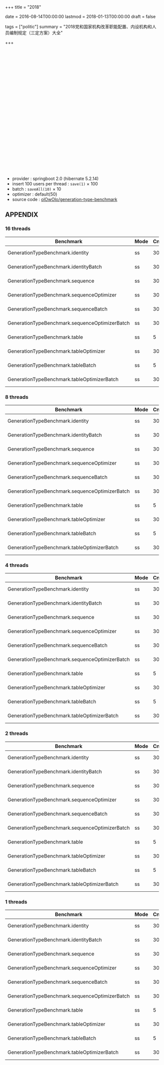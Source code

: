 +++
title = "2018"

date = 2016-08-14T00:00:00
lastmod = 2018-01-13T00:00:00
draft = false

tags = ["politic"]
summary = "2018党和国家机构改革职能配置、内设机构和人员编制规定（三定方案）大全"

+++

<script src="https://cdn.jsdelivr.net/npm/echarts@4.0.4/dist/echarts.common.min.js" integrity="sha256-CRtw4pUXzFosdt4rnjf2ZPyVHH48Rsd5ddXe6jZ6iPM=" crossorigin="anonymous"></script>
<div id="benchmark-chart" style="width: 100%;height: 400px;margin: auto;"></div>
<script>
var benchmarkChart = echarts.init(document.getElementById('benchmark-chart'));
var serial = {
  type: 'bar'
};
var option = {
  legend: {selected: {}},
  tooltip: {},
  dataset: {
    dimensions: ['ops', 'identity', 'identity+batch', 'sequence', 'sequence+optimizer', 'sequence+batch', 'sequence+optimizer+batch', 'table', 'table+optimizer', 'table+batch', 'table+optimizer+batch'],
    source: [
      {ops: '1 thread', 'identity': 280, 'identity+batch': 105, 'sequence': 354, 'sequence+optimizer': 294, 'sequence+batch': 104, 'sequence+optimizer+batch': 44, 'table': 650, 'table+optimizer': 295, 'table+batch': 361, 'table+optimizer+batch': 49},
      {ops: '2 threads', 'identity': 369, 'identity+batch': 143, 'sequence': 476, 'sequence+optimizer': 403, 'sequence+batch': 164, 'sequence+optimizer+batch': 71, 'table': 833, 'table+optimizer': 408, 'table+batch': 576, 'table+optimizer+batch': 85},
      {ops: '4 threads', 'identity': 548, 'identity+batch': 218, 'sequence': 670, 'sequence+optimizer': 537, 'sequence+batch': 204, 'sequence+optimizer+batch': 95, 'table': 1454, 'table+optimizer': 547, 'table+batch': 1101, 'table+optimizer+batch': 101},
      {ops: '8 threads', 'identity': 607, 'identity+batch': 274, 'sequence': 767, 'sequence+optimizer': 633, 'sequence+batch': 252, 'sequence+optimizer+batch': 123, 'table': 4260, 'table+optimizer': 643, 'table+batch': 2409, 'table+optimizer+batch': 138},
      {ops: '16 threads', 'identity': 805, 'identity+batch': 404, 'sequence': 1084, 'sequence+optimizer': 858, 'sequence+batch': 417, 'sequence+optimizer+batch': 193, 'table': 6573, 'table+optimizer': 936, 'table+batch': 5097, 'table+optimizer+batch': 257}
    ]
  },
  xAxis: {type: 'category'},
  yAxis: {},
  series: [
    serial,
    serial,
    serial,
    serial,
    serial,
    serial,
    serial,
    serial,
    serial,
    serial
  ]
};
option.dataset.dimensions.filter(function(value) {
  return value !== 'ops' && value !== 'identity' && value !== 'sequence' && value !== 'table';
}).forEach(function(item) {
  option.legend.selected[item] = false;
});
benchmarkChart.setOption(option);
</script>

<!--more-->

- provider : springboot 2.0 (hibernate 5.2.14)
- insert 100 users per thread : `save(1)` &times; 100
- batch : `saveAll(10)` &times; 10
- optimizer : default(50)
- source code : [olOwOlo/generation-type-benchmark](https://github.com/olOwOlo/generation-type-benchmark)

## APPENDIX

### 16 threads

Benchmark                                       | Mode | Cnt | Score |   Error | Units
----------------------------------------------- | ---- | --- | ----- | ------- | -----
GenerationTypeBenchmark.identity                |   ss |  30 | 0.805 | ± 0.013 |  s/op
GenerationTypeBenchmark.identityBatch           |   ss |  30 | 0.404 | ± 0.097 |  s/op
GenerationTypeBenchmark.sequence                |   ss |  30 | 1.084 | ± 0.011 |  s/op
GenerationTypeBenchmark.sequenceOptimizer       |   ss |  30 | 0.858 | ± 0.011 |  s/op
GenerationTypeBenchmark.sequenceBatch           |   ss |  30 | 0.417 | ± 0.093 |  s/op
GenerationTypeBenchmark.sequenceOptimizerBatch  |   ss |  30 | 0.193 | ± 0.064 |  s/op
GenerationTypeBenchmark.table                   |   ss |   5 | 6.573 | ± 1.118 |  s/op
GenerationTypeBenchmark.tableOptimizer          |   ss |  30 | 0.936 | ± 0.016 |  s/op
GenerationTypeBenchmark.tableBatch              |   ss |   5 | 5.097 | ± 0.230 |  s/op
GenerationTypeBenchmark.tableOptimizerBatch     |   ss |  30 | 0.257 | ± 0.048 |  s/op

### 8 threads

Benchmark                                       | Mode | Cnt | Score |   Error | Units
----------------------------------------------- | ---- | --- | ----- | ------- | -----
GenerationTypeBenchmark.identity                |   ss |  30 | 0.607 | ± 0.077 |  s/op
GenerationTypeBenchmark.identityBatch           |   ss |  30 | 0.274 | ± 0.067 |  s/op
GenerationTypeBenchmark.sequence                |   ss |  30 | 0.767 | ± 0.032 |  s/op
GenerationTypeBenchmark.sequenceOptimizer       |   ss |  30 | 0.633 | ± 0.095 |  s/op
GenerationTypeBenchmark.sequenceBatch           |   ss |  30 | 0.252 | ± 0.032 |  s/op
GenerationTypeBenchmark.sequenceOptimizerBatch  |   ss |  30 | 0.123 | ± 0.029 |  s/op
GenerationTypeBenchmark.table                   |   ss |   5 | 3.260 | ± 0.861 |  s/op
GenerationTypeBenchmark.tableOptimizer          |   ss |  30 | 0.643 | ± 0.017 |  s/op
GenerationTypeBenchmark.tableBatch              |   ss |   5 | 2.409 | ± 0.417 |  s/op
GenerationTypeBenchmark.tableOptimizerBatch     |   ss |  30 | 0.138 | ± 0.026 |  s/op

### 4 threads

Benchmark                                       | Mode | Cnt | Score |   Error | Units
----------------------------------------------- | ---- | --- | ----- | ------- | -----
GenerationTypeBenchmark.identity                |   ss |  30 | 0.548 | ± 0.151 |  s/op
GenerationTypeBenchmark.identityBatch           |   ss |  30 | 0.218 | ± 0.058 |  s/op
GenerationTypeBenchmark.sequence                |   ss |  30 | 0.670 | ± 0.151 |  s/op
GenerationTypeBenchmark.sequenceOptimizer       |   ss |  30 | 0.537 | ± 0.114 |  s/op
GenerationTypeBenchmark.sequenceBatch           |   ss |  30 | 0.204 | ± 0.040 |  s/op
GenerationTypeBenchmark.sequenceOptimizerBatch  |   ss |  30 | 0.095 | ± 0.026 |  s/op
GenerationTypeBenchmark.table                   |   ss |   5 | 1.454 | ± 0.288 |  s/op
GenerationTypeBenchmark.tableOptimizer          |   ss |  30 | 0.547 | ± 0.123 |  s/op
GenerationTypeBenchmark.tableBatch              |   ss |   5 | 1.101 | ± 0.070 |  s/op
GenerationTypeBenchmark.tableOptimizerBatch     |   ss |  30 | 0.101 | ± 0.018 |  s/op

### 2 threads

Benchmark                                       | Mode | Cnt | Score |   Error | Units
----------------------------------------------- | ---- | --- | ----- | ------- | -----
GenerationTypeBenchmark.identity                |   ss |  30 | 0.369 | ± 0.038 |  s/op
GenerationTypeBenchmark.identityBatch           |   ss |  30 | 0.143 | ± 0.020 |  s/op
GenerationTypeBenchmark.sequence                |   ss |  30 | 0.476 | ± 0.051 |  s/op
GenerationTypeBenchmark.sequenceOptimizer       |   ss |  30 | 0.403 | ± 0.044 |  s/op
GenerationTypeBenchmark.sequenceBatch           |   ss |  30 | 0.164 | ± 0.028 |  s/op
GenerationTypeBenchmark.sequenceOptimizerBatch  |   ss |  30 | 0.071 | ± 0.012 |  s/op
GenerationTypeBenchmark.table                   |   ss |   5 | 0.833 | ± 0.234 |  s/op
GenerationTypeBenchmark.tableOptimizer          |   ss |  30 | 0.408 | ± 0.047 |  s/op
GenerationTypeBenchmark.tableBatch              |   ss |   5 | 0.576 | ± 0.135 |  s/op
GenerationTypeBenchmark.tableOptimizerBatch     |   ss |  30 | 0.085 | ± 0.021 |  s/op

### 1 threads

Benchmark                                       | Mode | Cnt | Score |   Error | Units
----------------------------------------------- | ---- | --- | ----- | ------- | -----
GenerationTypeBenchmark.identity                |   ss |  30 | 0.280 | ± 0.018 |  s/op
GenerationTypeBenchmark.identityBatch           |   ss |  30 | 0.105 | ± 0.010 |  s/op
GenerationTypeBenchmark.sequence                |   ss |  30 | 0.354 | ± 0.024 |  s/op
GenerationTypeBenchmark.sequenceOptimizer       |   ss |  30 | 0.294 | ± 0.017 |  s/op
GenerationTypeBenchmark.sequenceBatch           |   ss |  30 | 0.104 | ± 0.009 |  s/op
GenerationTypeBenchmark.sequenceOptimizerBatch  |   ss |  30 | 0.044 | ± 0.004 |  s/op
GenerationTypeBenchmark.table                   |   ss |   5 | 0.650 | ± 0.085 |  s/op
GenerationTypeBenchmark.tableOptimizer          |   ss |  30 | 0.295 | ± 0.018 |  s/op
GenerationTypeBenchmark.tableBatch              |   ss |   5 | 0.361 | ± 0.102 |  s/op
GenerationTypeBenchmark.tableOptimizerBatch     |   ss |  30 | 0.049 | ± 0.004 |  s/op
